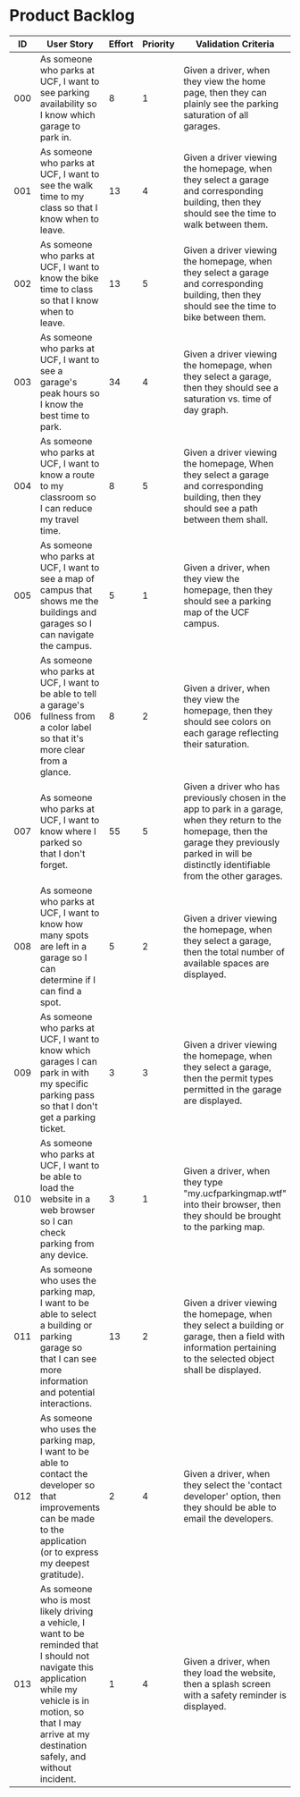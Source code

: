 # Product Backlog

| ID | User Story | Effort | Priority | Validation Criteria | Status |
|----|------------|--------|----------|---------------------|--------|
| 000 | As someone who parks at UCF, I want to see parking availability so I know which garage to park in. | 8 | 1 | Given a driver, when they view the home page, then they can plainly see the parking saturation of all garages. | WORKING |
| 001 | As someone who parks at UCF, I want to see the walk time to my class so that I know when to leave. | 13 | 4 | Given a driver viewing the homepage, when they select a garage and corresponding building, then they should see the time to walk between them. | OPEN |
| 002 | As someone who parks at UCF, I want to know the bike time to class so that I know when to leave. | 13 | 5 | Given a driver viewing the homepage, when they select a garage and corresponding building, then they should see the time to bike between them. | OPEN |
| 003 | As someone who parks at UCF, I want to see a garage's peak hours so I know the best time to park. | 34 | 4 | Given a driver viewing the homepage, when they select a garage, then they should see a saturation vs. time of day graph. | WORKING |
| 004 | As someone who parks at UCF, I want to know a route to my classroom so I can reduce my travel time. | 8 | 5 | Given a driver viewing the homepage, When they select a garage and corresponding building, then they should see a path between them shall. | OPEN |
| 005 | As someone who parks at UCF, I want to see a map of campus that shows me the buildings and garages so I can navigate the campus. | 5 | 1 | Given a driver, when they view the homepage, then they should see a parking map of the UCF campus. | RESOLVED |
| 006 | As someone who parks at UCF, I want to be able to tell a garage's fullness from a color label so that it's more clear from a glance. | 8 | 2 | Given a driver, when they view the homepage, then they should see colors on each garage reflecting their saturation. | OPEN |
| 007 | As someone who parks at UCF, I want to know where I parked so that I don't forget. | 55 | 5 | Given a driver who has previously chosen in the app to park in a garage, when they return to the homepage, then the garage they previously parked in will be distinctly identifiable from the other garages. | OPEN |
| 008 | As someone who parks at UCF, I want to know how many spots are left in a garage so I can determine if I can find a spot. | 5 | 2 | Given a driver viewing the homepage, when they select a garage, then the total number of available spaces are displayed. | OPEN |
| 009 | As someone who parks at UCF, I want to know which garages I can park in with my specific parking pass so that I don't get a parking ticket. | 3 | 3 | Given a driver viewing the homepage, when they select a garage, then the permit types permitted in the garage are displayed. | WORKING |
| 010 | As someone who parks at UCF, I want to be able to load the website in a web browser so I can check parking from any device. | 3 | 1 | Given a driver, when they type "my.ucfparkingmap.wtf" into their browser, then they should be brought to the parking map. | RESOLVED |
| 011 | As someone who uses the parking map, I want to be able to select a building or parking garage so that I can see more information and potential interactions. | 13 | 2 | Given a driver viewing the homepage, when they select a building or garage, then a field with information pertaining to the selected object shall be displayed. | OPEN |
| 012 | As someone who uses the parking map, I want to be able to contact the developer so that improvements can be made to the application (or to express my deepest gratitude). | 2 | 4 | Given a driver, when they select the 'contact developer' option, then they should be able to email the developers. | RESOLVED |
| 013 | As someone who is most likely driving a vehicle, I want to be reminded that I should not navigate this application while my vehicle is in motion, so that I may arrive at my destination safely, and without incident. | 1 | 4 | Given a driver, when they load the website, then a splash screen with a safety reminder is displayed. | OPEN |
